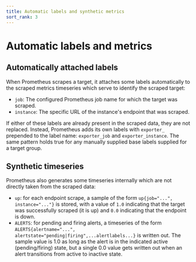 ```yaml
---
title: Automatic labels and synthetic metrics
sort_rank: 3
---
```


# Automatic labels and metrics

## Automatically attached labels

When Prometheus scrapes a target, it attaches some labels automatically to the
scraped metrics timeseries which serve to identify the scraped target:

* `job`: The configured Prometheus job name for which the target was scraped.
* `instance`: The specific URL of the instance's endpoint that was scraped.

If either of these labels are already present in the scraped data, they are not
replaced. Instead, Prometheus adds its own labels with `exporter_` prepended to
the label name: `exporter_job` and `exporter_instance`. The same pattern holds
true for any manually supplied base labels supplied for a target group.

## Synthetic timeseries
Prometheus also generates some timeseries internally which are not directly
taken from the scraped data:

* `up`: for each endpoint scrape, a sample of the form `up{job="...", instance="..."}` is stored, with a value of `1.0` indicating that the target was successfully scraped (it is up) and `0.0` indicating that the endpoint is down.
* `ALERTS`: for pending and firing alerts, a timeseries of the form `ALERTS{alertname="...", alertstate="pending|firing",...alertlabels...}` is written out. The sample value is 1.0 as long as the alert is in the indicated active (pending/firing) state, but a single 0.0 value gets written out when an alert transitions from active to inactive state.
